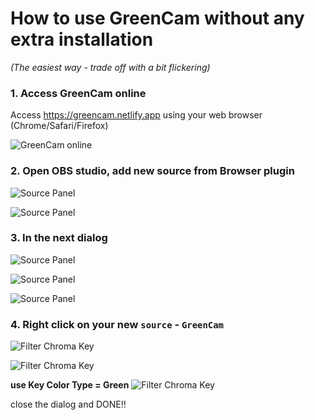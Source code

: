 # How to use GreenCam without any extra installation
_(The easiest way - trade off with a bit flickering)_

### 1. Access GreenCam online
Access https://greencam.netlify.app using your web browser (Chrome/Safari/Firefox)

![GreenCam online](./images/capture-window-01.png)

### 2. Open OBS studio, add new source from Browser plugin

![Source Panel](./images/obs01.png)

![Source Panel](./images/capture-window-02.png)

### 3. In the next dialog

![Source Panel](./images/capture-window-03.png)

![Source Panel](./images/capture-window-04.png)

![Source Panel](./images/capture-window-05.png)

### 4. Right click on your new `source` - `GreenCam`

![Filter Chroma Key](./images/obs05.png)

![Filter Chroma Key](./images/obs06.png)

**use Key Color Type = Green**
![Filter Chroma Key](./images/obs07.png)

close the dialog and DONE!!
